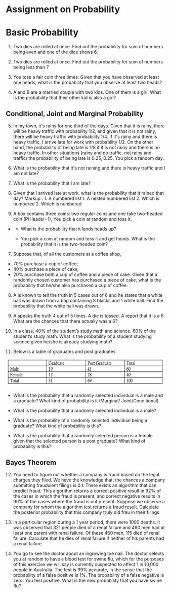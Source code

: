 # Assignment on Probability

# Basic Probability

1. Two dies are rolled at once. Find out the probability for sum of numbers being even and one of the dice shows 6.

2. Two dies are rolled at once. Find out the probability for sum of numbers being less than 7

3. You toss a fair coin three times: Given that you have observed at least one heads, what is the probability that you observe at least two heads?

4. A and B are a married couple with two kids. One of them is a girl. What is the probability that their other kid is also a girl?

## Conditional, Joint and Marginal Probability

5. In my town, it's rainy for one third of the days. Given that it is rainy, there will be heavy traffic with probability 1/2, and given that it is not rainy, there will be heavy traffic with probability 1/4. If it's rainy and there is heavy traffic, I arrive late for work with probability 1/2. On the other hand, the probability of being late is 1/8 if it is not rainy and there is no heavy traffic. In other situations (rainy and no traffic, not rainy and traffic) the probability of being late is 0.25, 0.25. You pick a random day.

  1. What is the probability that it's not raining and there is heavy traffic and I am not late?

  2. What is the probability that I am late?

  3. Given that I arrived late at work, what is the probability that it rained that day?
 Markup : 1. A numbered list
              1. A nested numbered list
              2. Which is numbered
          2. Which is numbered

6. A box contains three coins: two regular coins and one fake two-headed coin (P(Heads)=1), You pick a coin at random and toss it.
*
  * What is the probability that it lands heads up?

  * You pick a coin at random and toss it and get heads. What is the probability that it is the two-headed coin?

7. Suppose that, of all the customers at a coffee shop,

  * 70% purchase a cup of coffee;
  * 40% purchase a piece of cake;
  * 20% purchase both a cup of coffee and a piece of cake. Given that a randomly chosen customer has purchased a piece of cake, what is     the probability that he/she also purchased a cup of coffee.

8. A is known to tell the truth in 5 cases out of 6 and he states that a white ball was drawn from a bag containing 8 blacks and 1 white ball. Find the probability that the white ball was drawn.

9. A speaks the truth 4 out of 5 times. A die is tossed. A report that it is a 6. What are the chances that there actually was a 6?

10. In a class, 40% of the student’s study math and science. 60% of the student’s study math. What is the probability of a student studying science given he/she is already studying math?

11. Below is a table of graduates and post graduates

![picture alt](https://github.com/Sailendra-R-D/Assignments/blob/master/Assignment%20on%20Probability/11Q%20table.png "T11Q")

  * What is the probability that a randomly selected individual is a male and a graduate? What kind of probability is it (Marginal/         Joint/Conditional)

  * What is the probability that a randomly selected individual is a male?

  * What is the probability of a randomly selected individual being a graduate? What kind of probability is this?

  * What is the probability that a randomly selected person is a female given that the selected person is a post graduate? What kind of     probability is this?

## Bayes Theorem

12. You need to figure out whether a company is fraud based on the legal charges they filed. We have the knowledge that, the chances a company submitting fraudulent filings is 0.1. There exists an algorithm that can predict fraud. This algorithm returns a correct positive result in 92% of the cases in which the fraud is present, and correct negative results in 90% of the cases where the fraud is not present. Suppose we observe a company for whom the algorithm test returns a fraud result. Calculate the posterior probability that this company truly did frau in their filings

13. In a particular region during a 1 year period, there were 1000 deaths. It was observed that 321 people died of a renal failure and 460 men had at least one parent with renal failure. Of these 460 men, 115 died of renal failure. Calculate that he dies of renal failure if neither of his parents had a renal failure

14. You go to see the doctor about an ingrowing toe nail. The doctor selects you at random to have a blood test for swine flu, which for the purposes of this exercise we will say is currently suspected to affect 1 in 10,000 people in Australia. The test is 99% accurate, in the sense that the probability of a false positive is 1%. The probability of a false negative is zero. You test positive. What is the new probability that you have swine flu?

